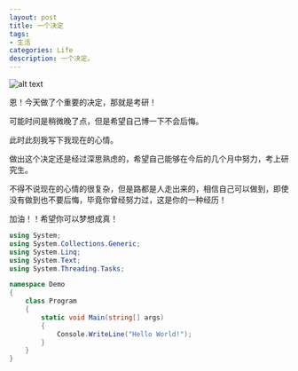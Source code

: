```yaml
---
layout: post
title: 一个决定
tags:
- 生活
categories: Life
description: 一个决定。
---
```




![alt text](http://b265.photo.store.qq.com/psb?/440982b8-1f1e-473c-b41d-b630005d5f65/3hwDkwbUAecDg2ShxpoqVZOZw7ICqGL*5eKLK90KWCM!/b/dAkBAAAAAAAA&bo=IAMgAwAAAAARFyA!&rf=viewer_4&t=5)


恩！今天做了个重要的决定，那就是考研！

可能时间是稍微晚了点，但是希望自己博一下不会后悔。

此时此刻我写下我现在的心情。

做出这个决定还是经过深思熟虑的，希望自己能够在今后的几个月中努力，考上研究生。

不得不说现在的心情的很复杂，但是路都是人走出来的，相信自己可以做到，即使没有做到也不要后悔，毕竟你曾经努力过，这是你的一种经历！

加油！！希望你可以梦想成真！


``` cs
using System;
using System.Collections.Generic;
using System.Linq;
using System.Text;
using System.Threading.Tasks;

namespace Demo
{
    class Program
    {
        static void Main(string[] args)
        {
            Console.WriteLine("Hello World!");
        }
    }
}

```